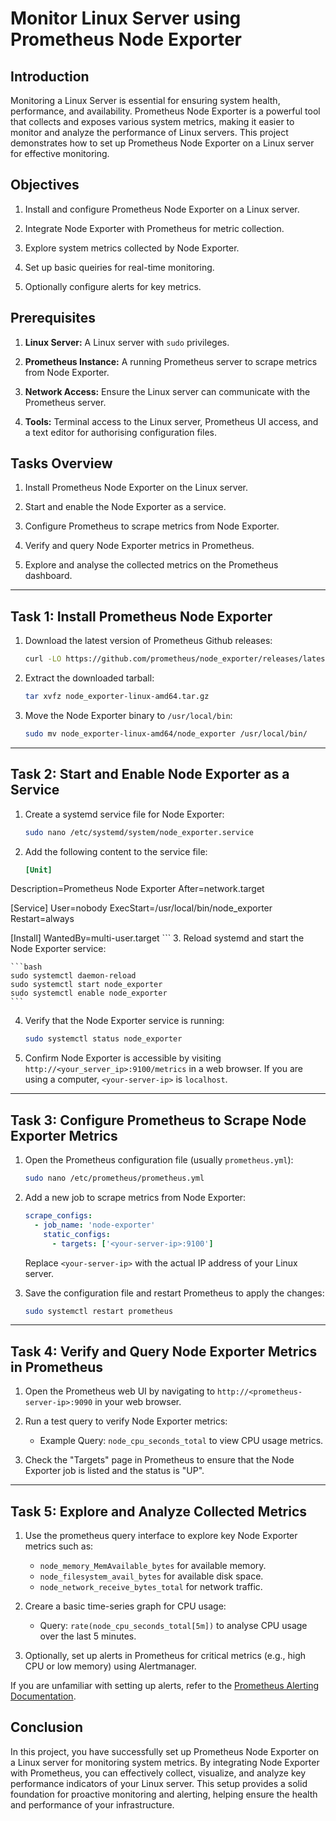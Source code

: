 # Monitor Linux Server using Prometheus Node Exporter

## Introduction
Monitoring a Linux Server is essential for ensuring system health, performance, and availability. Prometheus Node Exporter is a powerful tool that collects and exposes various system metrics, making it easier to monitor and analyze the performance of Linux servers. This project demonstrates how to set up Prometheus Node Exporter on a Linux server for effective monitoring.

## Objectives

1. Install and configure Prometheus Node Exporter on a Linux server.

2. Integrate Node Exporter with Prometheus for metric collection.

3. Explore system metrics collected by Node Exporter.

4. Set up basic queiries for real-time monitoring.

5. Optionally configure alerts for key metrics.

## Prerequisites

1. **Linux Server:** A Linux server with `sudo` privileges.

2. **Prometheus Instance:** A running Prometheus server to scrape metrics from Node Exporter.

3. **Network Access:** Ensure the Linux server can communicate with the Prometheus server.

4. **Tools:** Terminal access to the Linux server, Prometheus UI access, and a text editor for authorising configuration files.

## Tasks Overview

1. Install Prometheus Node Exporter on the Linux server.

2. Start and enable the Node Exporter as a service.

3. Configure Prometheus to scrape metrics from Node Exporter.

4. Verify and query Node Exporter metrics in Prometheus.

5. Explore and analyse the collected metrics on the Prometheus dashboard.

---
## Task 1: Install Prometheus Node Exporter

1. Download the latest version of Prometheus Github releases:

    ```bash
    curl -LO https://github.com/prometheus/node_exporter/releases/latest/download/node_exporter-linux-amd64.tar.gz
    ```
2. Extract the downloaded tarball:

    ```bash
    tar xvfz node_exporter-linux-amd64.tar.gz
    ```
3. Move the Node Exporter binary to `/usr/local/bin`:

    ```bash
    sudo mv node_exporter-linux-amd64/node_exporter /usr/local/bin/
    ```
---

## Task 2: Start and Enable Node Exporter as a Service

1. Create a systemd service file for Node Exporter:

    ```bash
    sudo nano /etc/systemd/system/node_exporter.service
    ```
2. Add the following content to the service file:

    ```ini
    [Unit]
Description=Prometheus Node Exporter
After=network.target

[Service]
User=nobody
ExecStart=/usr/local/bin/node_exporter
Restart=always

[Install]
WantedBy=multi-user.target
    ```
3. Reload systemd and start the Node Exporter service:

    ```bash
    sudo systemctl daemon-reload
    sudo systemctl start node_exporter
    sudo systemctl enable node_exporter
    ```
4. Verify that the Node Exporter service is running:

    ```bash
    sudo systemctl status node_exporter
    ```
5. Confirm Node Exporter is accessible by visiting `http://<your_server_ip>:9100/metrics` in a web browser. If you are using a computer, `<your-server-ip>` is `localhost`.
---
## Task 3: Configure Prometheus to Scrape Node Exporter Metrics

1. Open the Prometheus configuration file (usually `prometheus.yml`):

    ```bash
    sudo nano /etc/prometheus/prometheus.yml
    ```
2. Add a new job to scrape metrics from Node Exporter:

    ```yaml
    scrape_configs:
      - job_name: 'node-exporter'
        static_configs:
          - targets: ['<your-server-ip>:9100']
    ```
    Replace `<your-server-ip>` with the actual IP address of your Linux server.

3. Save the configuration file and restart Prometheus to apply the changes:

    ```bash
    sudo systemctl restart prometheus
    ```
---

## Task 4: Verify and Query Node Exporter Metrics in Prometheus

1. Open the Prometheus web UI by navigating to `http://<prometheus-server-ip>:9090` in your web browser.

2. Run a test query to verify Node Exporter metrics:

    - Example Query: `node_cpu_seconds_total` to view CPU usage metrics.

3.  Check the "Targets" page in Prometheus to ensure that the Node Exporter job is listed and the status is "UP".

---
## Task 5: Explore and Analyze Collected Metrics

1. Use the prometheus query interface to explore key Node Exporter metrics such as:

    - `node_memory_MemAvailable_bytes` for available memory.
    - `node_filesystem_avail_bytes` for available disk space.
    - `node_network_receive_bytes_total` for network traffic.
2. Creare a basic time-series graph for CPU usage:

    - Query: `rate(node_cpu_seconds_total[5m])` to analyse CPU usage over the last 5 minutes.
3. Optionally, set up alerts in Prometheus for critical metrics (e.g., high CPU or low memory) using Alertmanager.

If you are unfamiliar with setting up alerts, refer to the [Prometheus Alerting Documentation](https://prometheus.io/docs/alerting/latest/).

## Conclusion
In this project, you have successfully set up Prometheus Node Exporter on a Linux server for monitoring system metrics. By integrating Node Exporter with Prometheus, you can effectively collect, visualize, and analyze key performance indicators of your Linux server. This setup provides a solid foundation for proactive monitoring and alerting, helping ensure the health and performance of your infrastructure.